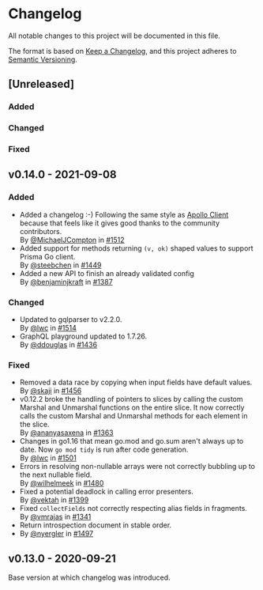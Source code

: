 # Changelog

All notable changes to this project will be documented in this file.

The format is based on [Keep a Changelog](https://keepachangelog.com/en/1.0.0/),
and this project adheres to [Semantic Versioning](https://semver.org/spec/v2.0.0.html).

## [Unreleased]

### Added

### Changed

### Fixed


## v0.14.0 - 2021-09-08

### Added

* Added a changelog :-) Following the same style as [Apollo Client](https://github.com/apollographql/apollo-client) because that feels like it gives good thanks to the community contributors. <br />
By [@MichaelJCompton](https://github.com/MichaelJCompton) in [#1512](https://github.com/norbux/gqlgen/pull/1512)
* Added support for methods returning `(v, ok)` shaped values to support Prisma Go client. <br />
By [@steebchen](https://github.com/steebchen) in [#1449](https://github.com/norbux/gqlgen/pull/1449)
* Added a new API to finish an already validated config  <br />
By [@benjaminjkraft](https://github.com/benjaminjkraft) in [#1387](https://github.com/norbux/gqlgen/pull/1387)

### Changed

* Updated to gqlparser to v2.2.0. <br />
By [@lwc](https://github.com/lwc) in [#1514](https://github.com/norbux/gqlgen/pull/1514)
* GraphQL playground updated to 1.7.26.  <br />
By [@ddouglas](https://github.com/ddouglas) in [#1436](https://github.com/norbux/gqlgen/pull/1436)

### Fixed

* Removed a data race by copying when input fields have default values. <br />
By [@skaji](https://github.com/skaji) in [#1456](https://github.com/norbux/gqlgen/pull/1456)
* v0.12.2 broke the handling of pointers to slices by calling the custom Marshal and Unmarshal functions on the entire slice.  It now correctly calls the custom Marshal and Unmarshal methods for each element in the slice. <br />
By [@ananyasaxena](https://github.com/ananyasaxena) in [#1363](https://github.com/norbux/gqlgen/pull/1363)
* Changes in go1.16 that mean go.mod and go.sum aren't always up to date.  Now `go mod tidy` is run after code generation. <br />
By [@lwc](https://github.com/lwc) in [#1501](https://github.com/norbux/gqlgen/pull/1501)
* Errors in resolving non-nullable arrays were not correctly bubbling up to the next nullable field. <br />
By [@wilhelmeek](https://github.com/wilhelmeek) in [#1480](https://github.com/norbux/gqlgen/pull/1480)
* Fixed a potential deadlock in calling error presenters.  <br />
By [@vektah](https://github.com/vektah) in [#1399](https://github.com/norbux/gqlgen/pull/1399)
* Fixed `collectFields` not correctly respecting alias fields in fragments.  <br />
By [@vmrajas](https://github.com/vmrajas) in [#1341](https://github.com/norbux/gqlgen/pull/1341)
* Return introspection document in stable order.  <br />
* By [@nyergler](https://github.com/nyergler) in [#1497](https://github.com/norbux/gqlgen/pull/1497)

## v0.13.0 - 2020-09-21

Base version at which changelog was introduced.

